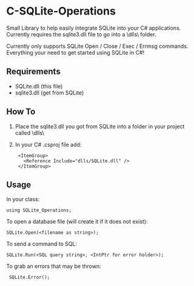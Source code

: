 # C-SQLite-Operations
Small Library to help easily integrate SQLite into your C# applications. Currently requires the sqlite3.dll file to go into a \dlls\ folder.

Currently only supports SQLite Open / Close / Exec / Errmsg commands. Everything your need to get started using SQLite in C#!

## Requirements
- SQLite.dll (this file)
- sqlite3.dll (get from SQLite)

## How To
1. Place the sqlite3.dll you got from SQLite into a folder in your project called \dlls\

2. In your C# .csproj file add:

        <ItemGroup>
          <Reference Include="dlls/SQLite.dll" />
        </ItemGroup>

## Usage

In your class:  

    using SQLite_Operations;

To open a database file (will create it if it does not exist):  

    SQLite.Open(<filename as string>);

To send a command to SQL:  

    SQLite.Run(<SQL query string>, <IntPtr for error holder>);

To grab an errors that may be thrown:  

     SQLite.Error();
